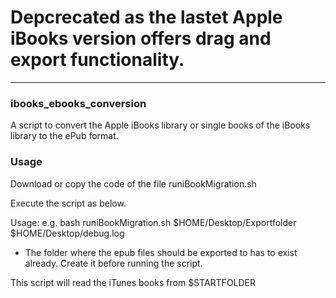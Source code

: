 # Depcrecated as the lastet Apple iBooks version offers drag and export functionality.


----
### ibooks_ebooks_conversion
A script to convert the Apple iBooks library or single books of the iBooks library to the ePub format.

### Usage

Download or copy the code of the file runiBookMigration.sh

Execute the script as below.


Usage: e.g. bash runiBookMigration.sh $HOME/Desktop/Exportfolder $HOME/Desktop/debug.log

- The folder where the epub files should be exported to has to exist already. Create it before running the script.

This script will read the iTunes books from $STARTFOLDER

